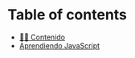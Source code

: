 # Table of contents

* [👩‍💻 Contenido](README.md)
* [Aprendiendo JavaScript](aprendiendo-javascript.md)
